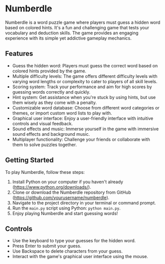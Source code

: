 # Numberdle

Numberdle is a word puzzle game where players must guess a hidden word based on colored hints. It's a fun and challenging game that tests your vocabulary and deduction skills. The game provides an engaging experience with its simple yet addictive gameplay mechanics.

## Features

- Guess the hidden word: Players must guess the correct word based on colored hints provided by the game.
- Multiple difficulty levels: The game offers different difficulty levels with varying word lengths or complexity to cater to players of all skill levels.
- Scoring system: Track your performance and aim for high scores by guessing words correctly and quickly.
- Hint system: Get assistance when you're stuck by using hints, but use them wisely as they come with a penalty.
- Customizable word database: Choose from different word categories or themes, or import custom word lists to play with.
- Graphical user interface: Enjoy a user-friendly interface with intuitive controls and visual feedback.
- Sound effects and music: Immerse yourself in the game with immersive sound effects and background music.
- Multiplayer functionality: Challenge your friends or collaborate with them to solve puzzles together.

## Getting Started

To play Numberdle, follow these steps:

1. Install Python on your computer if you haven't already (https://www.python.org/downloads/).
2. Clone or download the Numberdle repository from GitHub (https://github.com/yourusername/numberdle).
3. Navigate to the project directory in your terminal or command prompt.
4. Run the `main.py` script using Python: `python main.py`.
5. Enjoy playing Numberdle and start guessing words!

## Controls

- Use the keyboard to type your guesses for the hidden word.
- Press Enter to submit your guess.
- Use Backspace to delete characters from your guess.
- Interact with the game's graphical user interface using the mouse.
